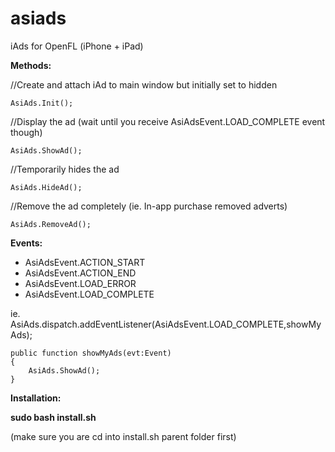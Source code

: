 asiads
======

iAds for OpenFL (iPhone + iPad)

**Methods:**

//Create and attach iAd to main window but initially set to hidden

```
AsiAds.Init();
```

//Display the ad (wait until you receive AsiAdsEvent.LOAD_COMPLETE event though)
```
AsiAds.ShowAd();
```

//Temporarily hides the ad   
```
AsiAds.HideAd();  
```

//Remove the ad completely (ie. In-app purchase removed adverts)
```
AsiAds.RemoveAd();
```

**Events:**

* AsiAdsEvent.ACTION_START  
* AsiAdsEvent.ACTION_END  
* AsiAdsEvent.LOAD_ERROR  
* AsiAdsEvent.LOAD_COMPLETE  
  
  
ie.  
AsiAds.dispatch.addEventListener(AsiAdsEvent.LOAD_COMPLETE,showMyAds);  
```
public function showMyAds(evt:Event)  
{  
	AsiAds.ShowAd();  
}  
```
**Installation:**

**sudo bash install.sh**  

(make sure you are cd into install.sh parent folder first)